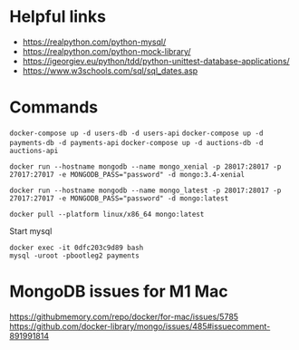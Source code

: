 # Helpful links

* https://realpython.com/python-mysql/
* https://realpython.com/python-mock-library/
* https://igeorgiev.eu/python/tdd/python-unittest-database-applications/
* https://www.w3schools.com/sql/sql_dates.asp

# Commands

`docker-compose up -d users-db -d users-api`
`docker-compose up -d payments-db -d payments-api`
`docker-compose up -d auctions-db -d auctions-api `

`docker run --hostname mongodb --name mongo_xenial -p 28017:28017 -p 27017:27017 -e MONGODB_PASS="password" -d mongo:3.4-xenial`

`docker run --hostname mongodb --name mongo_latest -p 28017:28017 -p 27017:27017 -e MONGODB_PASS="password" -d mongo:latest`

`docker pull --platform linux/x86_64 mongo:latest`

Start mysql

```
docker exec -it 0dfc203c9d89 bash
mysql -uroot -pbootleg2 payments

```

# MongoDB issues for M1 Mac

https://githubmemory.com/repo/docker/for-mac/issues/5785
https://github.com/docker-library/mongo/issues/485#issuecomment-891991814
